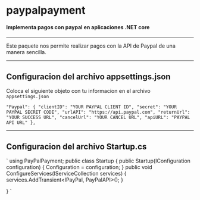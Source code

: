 # paypalpayment

#### Implementa pagos con paypal en aplicaciones .NET core
___

Este paquete nos permite realizar pagos con la API de Paypal de una manera sencilla.

___

## Configuracion del archivo appsettings.json

Coloca el siguiente objeto con tu informacion en el archivo `appsettings.json`

`"Paypal": {
    "clientID": "YOUR PAYPAL CLIENT ID",
    "secret": "YOUR PAYPAL SECRET CODE",
    "urlAPI": "https://api.paypal.com",
    "returnUrl": "YOUR SUCCESS URL",
    "cancelUrl": "YOUR CANCEL URL",
    "apiURL": "PAYPAL API URL"
  },`
  
  
 ---
 
 ## Configuracion del archivo Startup.cs
 
 ` using PayPalPayment;
 public class Startup
{
    public Startup(IConfiguration configuration)
    {
        Configuration = configuration;
    }
    public void ConfigureServices(IServiceCollection services)
    {
        services.AddTransient<IPayPal, PayPalAPI>();
    }

 } `
    


